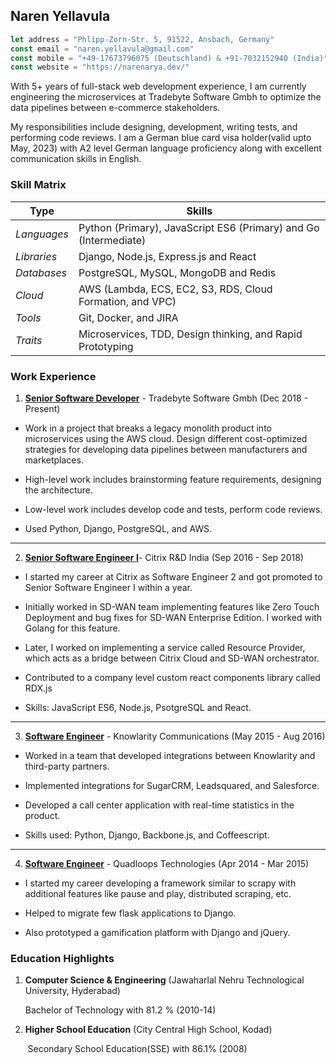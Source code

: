 ## Naren Yellavula

```javascript
let address = "Phlipp-Zorn-Str. 5, 91522, Ansbach, Germany"
const email = "naren.yellavula@gmail.com"
const mobile = "+49-17673796075 (Deutschland) & +91-7032152940 (India)"
const website = "https://narenarya.dev/"
```

With 5+ years of full-stack web development experience, I am currently engineering the microservices at Tradebyte Software Gmbh to optimize the data pipelines between e-commerce stakeholders.

My responsibilities include designing, development, writing tests, and performing code reviews. I am a German blue card visa holder(valid upto May, 2023) with A2 level German language proficiency along with excellent communication skills in English.

### Skill Matrix

| Type        | Skills                                                           |
| ----------- | ---------------------------------------------------------------- |
| $Languages$ | Python (Primary), JavaScript ES6 (Primary) and Go (Intermediate) |
| $Libraries$ | Django, Node.js, Express.js and React                            |
| $Databases$ | PostgreSQL, MySQL, MongoDB and Redis                             |
| $Cloud$     | AWS (Lambda, ECS, EC2, S3, RDS, Cloud Formation, and VPC)        |
| $Tools$     | Git, Docker, and JIRA                                            |
| $Traits$    | Microservices, TDD, Design thinking, and Rapid Prototyping       |

### Work Experience

1. **<u>Senior Software Developer</u>** - Tradebyte Software Gmbh (Dec 2018 - Present)
* Work in a project that breaks a legacy monolith product into microservices using the AWS cloud. Design different cost-optimized strategies for developing data pipelines between manufacturers and marketplaces.

* High-level work includes brainstorming feature requirements, designing the architecture.

* Low-level work includes develop code and tests, perform code reviews.

* Used Python, Django, PostgreSQL, and AWS.

---



2. **<u>Senior Software Engineer I</u>**- Citrix R&D India (Sep 2016 - Sep 2018)
* I started my career at Citrix as Software Engineer 2 and got promoted to Senior Software Engineer I within a year.

* Initially worked in SD-WAN team implementing features like Zero Touch Deployment and bug fixes for SD-WAN Enterprise Edition. I worked with Golang for this feature.

* Later, I worked on implementing a service called Resource Provider, which acts as a bridge between Citrix Cloud and SD-WAN orchestrator.

* Contributed to a company level custom react components library called RDX.js

* Skills: JavaScript ES6, Node.js, PsotgreSQL and React.

---



3. **<u>Software Engineer</u>** - Knowlarity Communications (May 2015 - Aug 2016)
* Worked in a team that developed integrations between Knowlarity and third-party partners.

* Implemented integrations for SugarCRM, Leadsquared, and Salesforce.

* Developed a call center application with real-time statistics in the product.

* Skills used: Python, Django, Backbone.js, and Coffeescript.

---



4. **<u>Software Engineer</u>** - Quadloops Technologies (Apr 2014 - Mar 2015)
* I started my career developing a framework similar to scrapy with additional features like pause and play, distributed scraping, etc.

* Helped to migrate few flask applications to Django.

* Also prototyped a gamification platform with Django and jQuery.

### Education Highlights

1. **Computer Science & Engineering** (Jawaharlal Nehru Technological University, Hyderabad)
   
   Bachelor of Technology with 81.2 % (2010-14)
   
   

2. **Higher School Education** (City Central High School, Kodad)

       Secondary School Education(SSE) with 86.1% (2008)
